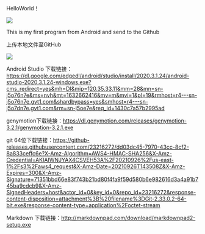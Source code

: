 HelloWorld！

![](http://m.qpic.cn/psc?/V12JWr4G1FtPe6/ruAMsa53pVQWN7FLK88i5j8t*wDB4p6ZVMHsym5.I2GOw.8XkIIvaa61ldKqXvCiEHmuXIDVBgiyfTyRqHAEdrN3yV6PKQOf6ardUuz0NiE!/mnull&bo=gAfSAwAAAAADB3Q!&rf=photolist&t=5)

This is my first program from Android and send to the Github

上传本地文件至GitHub

![](http://m.qpic.cn/psc?/V12JWr4G1n1qqg/ruAMsa53pVQWN7FLK88i5rwlHHq3wLK6cnvmx.uafJOxFlAx9kGkPLZIijC6KXAfCJfjguthMUPyl*y50Xq.5SZIkW7d15NFhoinboem6VE!/mnull&bo=pgM3IAAAAAADB5A!&rf=photolist&t=5)

Android Studio 下载链接：https://dl.google.com/edgedl/android/studio/install/2020.3.1.24/android-studio-2020.3.1.24-windows.exe?cms_redirect=yes&mh=DI&mip=120.35.33.11&mm=28&mn=sn-j5o76n7e&ms=nvh&mt=1632662416&mv=m&mvi=1&pl=19&rmhost=r4---sn-j5o76n7e.gvt1.com&shardbypass=yes&smhost=r4---sn-j5o7dn7e.gvt1.com&rm=sn-j5oe7e&req_id=1430c7a57b2995ad

genymotion下载链接：https://dl.genymotion.com/releases/genymotion-3.2.1/genymotion-3.2.1.exe

git 64位下载链接：https://github-releases.githubusercontent.com/23216272/dd03dc45-7970-43cc-8cf2-8a833ceffc6e?X-Amz-Algorithm=AWS4-HMAC-SHA256&X-Amz-Credential=AKIAIWNJYAX4CSVEH53A%2F20210926%2Fus-east-1%2Fs3%2Faws4_request&X-Amz-Date=20210926T143508Z&X-Amz-Expires=300&X-Amz-Signature=71351bbd66e83f743b21bd80f4fa9f59d580b6e982616d3a4a91b745ba9cdcb9&X-Amz-SignedHeaders=host&actor_id=0&key_id=0&repo_id=23216272&response-content-disposition=attachment%3B%20filename%3DGit-2.33.0.2-64-bit.exe&response-content-type=application%2Foctet-stream

Markdown 下载链接：http://markdownpad.com/download/markdownpad2-setup.exe
